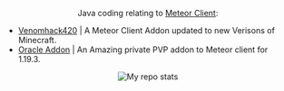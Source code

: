 <p align="center">
  Java coding relating to <a href="https://github.com/MeteorDevelopment">Meteor Client</a>: <br>
  <ul>    
    <li><a href="https://github.com/CrytoPal/Venomhack42">Venomhack420</a> | A Meteor Client Addon updated to new Verisons of Minecraft.</li>
    <li><a href="https://github.com/CrytoPal/Oracle-Meteor-Addo">Oracle Addon</a> | An Amazing private PVP addon to Meteor client for 1.19.3.</li>
  </ul>
</p>




<p align="center">
<img alt="My repo stats" src="https://github-readme-stats.vercel.app/api?username=CrytoPal&show_icons=true&theme=radical">
</p>
